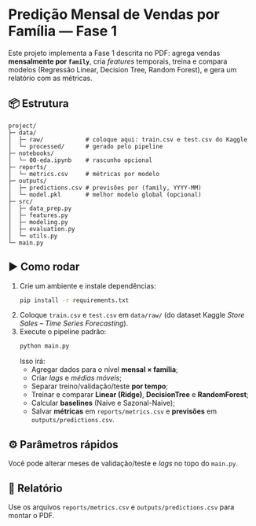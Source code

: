 # Predição Mensal de Vendas por Família — Fase 1

Este projeto implementa a Fase 1 descrita no PDF: agrega vendas **mensalmente por `family`**,
cria *features* temporais, treina e compara modelos (Regressão Linear, Decision Tree, Random Forest),
e gera um relatório com as métricas.

## 📦 Estrutura
```
project/
├─ data/
│  ├─ raw/            # coloque aqui: train.csv e test.csv do Kaggle
│  └─ processed/      # gerado pelo pipeline
├─ notebooks/
│  └─ 00-eda.ipynb    # rascunho opcional
├─ reports/
│  └─ metrics.csv     # métricas por modelo
├─ outputs/
│  ├─ predictions.csv # previsões por (family, YYYY-MM)
│  └─ model.pkl       # melhor modelo global (opcional)
├─ src/
│  ├─ data_prep.py
│  ├─ features.py
│  ├─ modeling.py
│  ├─ evaluation.py
│  └─ utils.py
└─ main.py
```

## ▶️ Como rodar
1. Crie um ambiente e instale dependências:
   ```bash
   pip install -r requirements.txt
   ```
2. Coloque `train.csv` e `test.csv` em `data/raw/` (do dataset Kaggle *Store Sales – Time Series Forecasting*).
3. Execute o pipeline padrão:
   ```bash
   python main.py
   ```
   Isso irá:
   - Agregar dados para o nível **mensal × família**;
   - Criar *lags* e *médias móveis*;
   - Separar treino/validação/teste **por tempo**;
   - Treinar e comparar **Linear (Ridge)**, **DecisionTree** e **RandomForest**;
   - Calcular **baselines** (Naive e Sazonal-Naive);
   - Salvar **métricas** em `reports/metrics.csv` e **previsões** em `outputs/predictions.csv`.

## ⚙️ Parâmetros rápidos
Você pode alterar meses de validação/teste e *lags* no topo do `main.py`.

## 📝 Relatório
Use os arquivos `reports/metrics.csv` e `outputs/predictions.csv` para montar o PDF.
